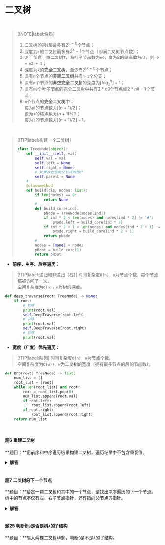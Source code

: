 # 二叉树

</br>

> [!NOTE|label:性质]
> 1. 二叉树的第`i`层最多有$2^{(i-1)}$个节点；
> 2. 深度为`k`的二叉树最多有$2^k-1$个节点（即满二叉树节点数）；
> 3. 对于任意一棵二叉树`T`，若叶子节点数为`n0`，度为2的结点数为`n2`，则`n0 = n2 + 1`；
> 4. 深度为`k`的**完全二叉树**，至少有$2^{(k-1)}$个节点；
> 5. 具有`n`个节点的**非空二叉树**共有`n-1`个分支；
> 6. 具有`n`个节点的**非空完全二叉树**的深度为$\lfloor log_2^n \rfloor+1$；
> 7. 具有`n0`个叶子节点的完全二叉树中共有$2*n0$个节点或$2*n0-1$个节点；
> 8. `n`个节点的**完全二叉树**中：</br>
>   度为`0`的节点数为$\lfloor (n+1)/2 \rfloor$；</br>
>   度为`1`的结点数为$(n+1)\%2$；</br>
>   度为`2`的节点数为$\lfloor (n+1)/2 \rfloor - 1$。

</br>

> [!TIP|label:构建一个二叉树]
> ```python
> class TreeNode(object):
>     def __init__(self, val):
>         self.val = val
>         self.left = None
>         self.right = None
>         # 如果存在指向父节点的指针
>         self.parent = None
>     #
>     @classmethod
>     def build(cls, nodes: list):
>         if len(nodes) == 0:
>             return None
>         #
>         def build_core(ind):
>             pNode = TreeNode(nodes[ind])
>             if ind * 2 < len(nodes) and nodes[ind * 2] != '#':
>                 pNode.left = build_core(ind * 2)
>             if ind * 2 + 1 < len(nodes) and nodes[ind * 2 + 1] != '#':
>                 pNode.right = build_core(ind * 2 + 1)
>             return pNode
>         #
>         nodes = [None] + nodes
>         pRoot = build_core(1)
>         return pRoot
> ```

- **前序、中序、后序遍历：**

> [!TIP|label:递归和非递归（栈）]
> 时间复杂度`O(n)`，`n`为节点个数，每个节点都被访问了一次。</br>
> 空间复杂度为`O(n)`，`n`为树的深度。

```python
def deep_traverse(root: TreeNode) -> None:
    if root:
        # 前序
        print(root.val)
        self.DeepTraverse(root.left)
        # 中序
        print(root.val)
        self.DeepTraverse(root.right)
        # 后序
        print(root.val)
```

- **宽度（广度）优先遍历：**

> [!TIP|label:队列]
> 时间复杂度`O(n)`，`n`为节点个数。</br>
> 空间复杂度为`O(w))`，`w`为二叉树的宽度（拥有最多节点的层的节点数）。

```python
def BFS(root: TreeNode) -> list:
    num_list = []
    root_list = [root]
    while len(root_list) and root:
        root = root_list.pop(0)
        num_list.append(root.val)
        if root.left:
            root_list.append(root.left)
        if root.right:
            root_list.append(root.right)
    return num_list
```

</br>

#### 题6 重建二叉树

**题目：**用前序和中序遍历结果构建二叉树，遍历结果中不包含重复值。

<details>

<summary><b>解答</b></summary>

**思路：**前序的第一个元素是根节点的值，在中序中找到该值，其左边的元素是根节点的左子树，右边是右子树，然后递归的处理左边和右边。

```python
def construct_tree(pre: list, tin: list) -> TreeNode:
    if not pre or not tin:
        return None
    index = tin.index(pre[0])
    tin_left, tin_right = tin[0: index], tin[index + 1:]
    pre_left, pre_right = pre[1: 1 + len(tin_left)], pre[-len(tin_right):]
    root = TreeNode(pre[0])
    root.left = construct_tree(pre_left, tin_left)
    root.right = construct_tree(pre_right, tin_right)
    return root
```

</details>

</br>

#### 题7 二叉树的下一个节点

**题目：**给定一颗二叉树和其中的一个节点，请找出中序遍历的下一个节点。树中的节点不仅有左、右子节点指针，还有指向父节点的指针。

<details>

<summary><b>解答</b></summary>

**思路：**分情况讨论：
1. 当前节点有右子树，则下一个节点为右子树的最左子节点；
2. 当前节点无右子树
   - 若当前节点为父节点的左子节点，则下一节点为父节点；
   - 若当前节点为父节点的右子节点，则一直向上寻找，直到找到某个节点作为其父节点的左子节点出现，则下一节点为该节点的父节点。

```python
def find_next_node(pNode: TreeNode) -> TreeNode:
    if pNode is None:
        return None
    if pNode.right:
        pright = pNode.right
        while pright.left:
            pright = pright.left
        return pright
    while pNode.parent and pNode.parent.left != pNode:
        pNode = pNode.parent
    return pNode.parent
```

</details>

</br>

#### 题25 判断树`B`是否是树`A`的子结构

**题目：**输入两棵二叉树`A`和`B`，判断`B`是不是`A`的子结构。